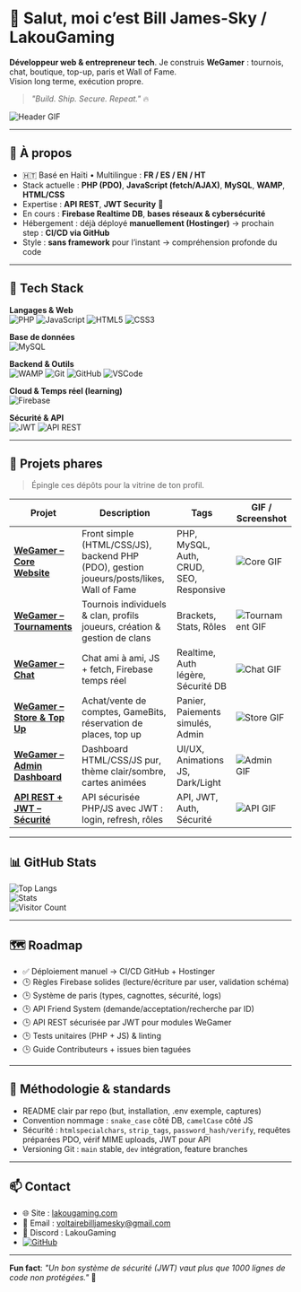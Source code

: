 # 👋 Salut, moi c’est **Bill James-Sky / LakouGaming**

**Développeur web & entrepreneur tech**. Je construis **WeGamer** : tournois, chat, boutique, top-up, paris et Wall of Fame.  
Vision long terme, exécution propre.  

> *"Build. Ship. Secure. Repeat."* 🔥

![Header GIF](https://media.giphy.com/media/l41lFw057lAJQMwg0/giphy.gif) <!-- Remplacer par ton GIF réel -->

---

## 🚀 À propos

- 🇭🇹 Basé en Haïti • Multilingue : **FR / ES / EN / HT**  
- Stack actuelle : **PHP (PDO)**, **JavaScript (fetch/AJAX)**, **MySQL**, **WAMP**, **HTML/CSS**  
- Expertise : **API REST**, **JWT Security** 🔐  
- En cours : **Firebase Realtime DB**, **bases réseaux & cybersécurité**  
- Hébergement : déjà déployé **manuellement (Hostinger)** → prochain step : **CI/CD via GitHub**  
- Style : **sans framework** pour l’instant → compréhension profonde du code  

---

## 🧰 Tech Stack

**Langages & Web**  
![PHP](https://img.shields.io/badge/PHP-777BB4?logo=php&logoColor=white) ![JavaScript](https://img.shields.io/badge/JavaScript-F7DF1E?logo=javascript&logoColor=black) ![HTML5](https://img.shields.io/badge/HTML5-E34F26?logo=html5&logoColor=white) ![CSS3](https://img.shields.io/badge/CSS3-1572B6?logo=css3&logoColor=white)

**Base de données**  
![MySQL](https://img.shields.io/badge/MySQL-4479A1?logo=mysql&logoColor=white)

**Backend & Outils**  
![WAMP](https://img.shields.io/badge/WAMP-FC6D26?logo=serverless&logoColor=white) ![Git](https://img.shields.io/badge/Git-F05032?logo=git&logoColor=white) ![GitHub](https://img.shields.io/badge/GitHub-181717?logo=github&logoColor=white) ![VSCode](https://img.shields.io/badge/VS%20Code-007ACC?logo=visual-studio-code&logoColor=white)

**Cloud & Temps réel (learning)**  
![Firebase](https://img.shields.io/badge/Firebase-FFCA28?logo=firebase&logoColor=black)

**Sécurité & API**  
![JWT](https://img.shields.io/badge/JWT-000000?logo=jsonwebtokens&logoColor=white) ![API REST](https://img.shields.io/badge/API%20REST-005571?logo=fastapi&logoColor=white)

---

## 📌 Projets phares

> Épingle ces dépôts pour la vitrine de ton profil.

| Projet | Description | Tags | GIF / Screenshot |
|--------|-------------|------|-----------------|
| **[WeGamer – Core Website](https://github.com/self-007/WeGamer-Core)** | Front simple (HTML/CSS/JS), backend PHP (PDO), gestion joueurs/posts/likes, Wall of Fame | PHP, MySQL, Auth, CRUD, SEO, Responsive | ![Core GIF](https://media.giphy.com/media/3o7TKtnuHOHHUjR38Y/giphy.gif) |
| **[WeGamer – Tournaments](https://github.com/self-007/WeGamer-Tournaments)** | Tournois individuels & clan, profils joueurs, création & gestion de clans | Brackets, Stats, Rôles | ![Tournament GIF](https://media.giphy.com/media/l41lFw057lAJQMwg0/giphy.gif) |
| **[WeGamer – Chat](https://github.com/self-007/WeGamer-Chat)** | Chat ami à ami, JS + fetch, Firebase temps réel | Realtime, Auth légère, Sécurité DB | ![Chat GIF](https://media.giphy.com/media/3o6ZsXNs8D8Om8Yk6A/giphy.gif) |
| **[WeGamer – Store & Top Up](https://github.com/self-007/WeGamer-Store)** | Achat/vente de comptes, GameBits, réservation de places, top up | Panier, Paiements simulés, Admin | ![Store GIF](https://media.giphy.com/media/xT0GqzGtS6LhwIkgvG/giphy.gif) |
| **[WeGamer – Admin Dashboard](https://github.com/self-007/WeGamer-Admin)** | Dashboard HTML/CSS/JS pur, thème clair/sombre, cartes animées | UI/UX, Animations JS, Dark/Light | ![Admin GIF](https://media.giphy.com/media/26tPplGWjN0xLybiU/giphy.gif) |
| **[API REST + JWT – Sécurité](https://github.com/self-007/WeGamer-API)** | API sécurisée PHP/JS avec JWT : login, refresh, rôles | API, JWT, Auth, Sécurité | ![API GIF](https://media.giphy.com/media/3o7aD6W0iJ3fq1HWW0/giphy.gif) |

---

## 📊 GitHub Stats

![Top Langs](https://github-readme-stats.vercel.app/api/top-langs/?username=self-007&layout=compact&theme=radical)  
![Stats](https://github-readme-stats.vercel.app/api?username=self-007&show_icons=true&theme=radical)  
![Visitor Count](https://profile-counter.glitch.me/self-007/count.svg)

---

## 🗺️ Roadmap

- ✅ Déploiement manuel → CI/CD GitHub + Hostinger  
- 🕒 Règles Firebase solides (lecture/écriture par user, validation schéma)  
- 🕒 Système de paris (types, cagnottes, sécurité, logs)  
- 🕒 API Friend System (demande/acceptation/recherche par ID)  
- 🕒 API REST sécurisée par JWT pour modules WeGamer  
- 🕒 Tests unitaires (PHP + JS) & linting  
- 🕒 Guide Contributeurs + issues bien taguées  

---

## 📖 Méthodologie & standards

- README clair par repo (but, installation, .env exemple, captures)  
- Convention nommage : `snake_case` côté DB, `camelCase` côté JS  
- Sécurité : `htmlspecialchars`, `strip_tags`, `password_hash/verify`, requêtes préparées PDO, vérif MIME uploads, JWT pour API  
- Versioning Git : `main` stable, `dev` intégration, feature branches  

---

## 📫 Contact

- 🌐 Site : [lakougaming.com](https://lakougaming.com)  
- 📧 Email : [voltairebilljamesky@gmail.com](mailto:voltairebilljamesky@gmail.com)  
- 💬 Discord : LakouGaming  
- [![GitHub](https://img.shields.io/badge/GitHub-181717?logo=github&logoColor=white)](https://github.com/self-007)

---

**Fun fact**: *"Un bon système de sécurité (JWT) vaut plus que 1000 lignes de code non protégées."* 🔐
